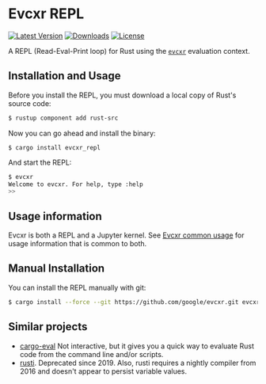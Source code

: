 # Evcxr REPL

[![Latest Version](https://img.shields.io/crates/v/evcxr_repl.svg)](https://crates.io/crates/evcxr_repl)
[![Downloads](https://img.shields.io/crates/d/evcxr_repl)](https://crates.io/crates/evcxr_repl)
[![License](https://img.shields.io/crates/l/evcxr_repl)](https://crates.io/crates/evcxr_repl)

A REPL (Read-Eval-Print loop) for Rust using the [`evcxr`](https://github.com/google/evcxr/blob/master/evcxr/README.md) evaluation context.

## Installation and Usage

Before you install the REPL, you must download a local copy of Rust's source code:
```sh
$ rustup component add rust-src
```

Now you can go ahead and install the binary:
```
$ cargo install evcxr_repl
```

And start the REPL:
```sh
$ evcxr  
Welcome to evcxr. For help, type :help
>> 
```

## Usage information

Evcxr is both a REPL and a Jupyter kernel. See [Evcxr common
usage](https://github.com/google/evcxr/blob/master/evcxr/COMMON.md) for usage information that is
common to both.

## Manual Installation

You can install the REPL manually with git:

```sh
$ cargo install --force --git https://github.com/google/evcxr.git evcxr_repl
```

## Similar projects

* [cargo-eval](https://github.com/reitermarkus/cargo-eval) Not interactive, but it gives you a quick way to evaluate Rust code from the command line and/or scripts.
* [rusti](https://github.com/murarth/rusti). Deprecated since 2019. Also, rusti requires a nightly compiler from 2016 and doesn't appear to persist variable values.
